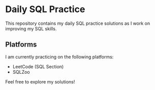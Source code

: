 # Daily SQL Practice

This repository contains my daily SQL practice solutions as I work on improving my SQL skills.

## Platforms

I am currently practicing on the following platforms:

* LeetCode (SQL Section)
* SQLZoo


Feel free to explore my solutions!